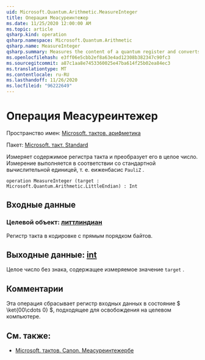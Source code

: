 ```yaml
---
uid: Microsoft.Quantum.Arithmetic.MeasureInteger
title: Операция Меасуреинтежер
ms.date: 11/25/2020 12:00:00 AM
ms.topic: article
qsharp.kind: operation
qsharp.namespace: Microsoft.Quantum.Arithmetic
qsharp.name: MeasureInteger
qsharp.summary: Measures the content of a quantum register and converts it to an integer. The measurement is performed with respect to the standard computational basis, i.e., the eigenbasis of `PauliZ`.
ms.openlocfilehash: e3ff06e5cbb2ef8a63e4ad12308b382347c90fc3
ms.sourcegitcommit: a87c1aa8e7453360025e47ba614f25b02ea84ec3
ms.translationtype: MT
ms.contentlocale: ru-RU
ms.lasthandoff: 11/26/2020
ms.locfileid: "96222649"
---
```

# <a name="measureinteger-operation"></a>Операция Меасуреинтежер

Пространство имен: [Microsoft. тактов. арифметика](xref:Microsoft.Quantum.Arithmetic)

Пакет: [Microsoft. такт. Standard](https://nuget.org/packages/Microsoft.Quantum.Standard)


Измеряет содержимое регистра такта и преобразует его в целое число. Измерение выполняется в соответствии со стандартной вычислительной единицей, т. е. еиженбасис `PauliZ` .

```qsharp
operation MeasureInteger (target : Microsoft.Quantum.Arithmetic.LittleEndian) : Int
```


## <a name="input"></a>Входные данные

### <a name="target--littleendian"></a>Целевой объект: [литтлиндиан](xref:Microsoft.Quantum.Arithmetic.LittleEndian)

Регистр такта в кодировке с прямым порядком байтов.



## <a name="output--int"></a>Выходные данные: [int](xref:microsoft.quantum.lang-ref.int)

Целое число без знака, содержащее измеряемое значение `target` .

## <a name="remarks"></a>Комментарии

Эта операция сбрасывает регистр входных данных в состояние $ \ket{00\cdots 0} $, подходящее для освобождения на целевом компьютере.

## <a name="see-also"></a>См. также:

- [Microsoft. тактов. Canon. Меасуреинтежербе](xref:Microsoft.Quantum.Canon.MeasureIntegerBE)